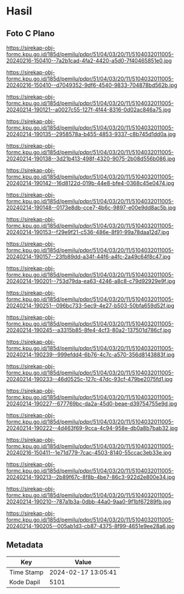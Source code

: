 # Hasil

## Foto C Plano

https://sirekap-obj-formc.kpu.go.id/185d/pemilu/pdpr/51/04/03/20/11/5104032011005-20240216-150410--7a2b1cad-4fa2-4420-a5d0-7f40465851e0.jpg

https://sirekap-obj-formc.kpu.go.id/185d/pemilu/pdpr/51/04/03/20/11/5104032011005-20240216-150410--d7049352-9df6-4540-9833-704878bd562b.jpg

https://sirekap-obj-formc.kpu.go.id/185d/pemilu/pdpr/51/04/03/20/11/5104032011005-20240214-190121--a0027c55-127f-4f44-8316-0d02ac846a75.jpg

https://sirekap-obj-formc.kpu.go.id/185d/pemilu/pdpr/51/04/03/20/11/5104032011005-20240214-190135--2958578a-b455-4853-9337-c8b745d1dd0a.jpg

https://sirekap-obj-formc.kpu.go.id/185d/pemilu/pdpr/51/04/03/20/11/5104032011005-20240214-190138--3d21b413-498f-4320-9075-2b08d556b086.jpg

https://sirekap-obj-formc.kpu.go.id/185d/pemilu/pdpr/51/04/03/20/11/5104032011005-20240214-190142--16d8122d-019b-44e8-bfe4-0368c45e0474.jpg

https://sirekap-obj-formc.kpu.go.id/185d/pemilu/pdpr/51/04/03/20/11/5104032011005-20240214-190148--0173e8db-cce7-4b6c-9897-e00e9dd8ac5b.jpg

https://sirekap-obj-formc.kpu.go.id/185d/pemilu/pdpr/51/04/03/20/11/5104032011005-20240214-190153--f29e9f21-c536-486e-8f91-99a78daa12d7.jpg

https://sirekap-obj-formc.kpu.go.id/185d/pemilu/pdpr/51/04/03/20/11/5104032011005-20240214-190157--23fb89dd-a34f-44f6-a4fc-2a49c64f8c47.jpg

https://sirekap-obj-formc.kpu.go.id/185d/pemilu/pdpr/51/04/03/20/11/5104032011005-20240214-190201--753d79da-ea63-4246-a8c8-c79d92929e9f.jpg

https://sirekap-obj-formc.kpu.go.id/185d/pemilu/pdpr/51/04/03/20/11/5104032011005-20240214-190251--096bc733-5ec9-4e27-b503-50bfa659d52f.jpg

https://sirekap-obj-formc.kpu.go.id/185d/pemilu/pdpr/51/04/03/20/11/5104032011005-20240214-190245--a3315b85-8fe4-4cf3-80a2-137501d786cf.jpg

https://sirekap-obj-formc.kpu.go.id/185d/pemilu/pdpr/51/04/03/20/11/5104032011005-20240214-190239--999efdd4-6b76-4c7c-a570-356d8143883f.jpg

https://sirekap-obj-formc.kpu.go.id/185d/pemilu/pdpr/51/04/03/20/11/5104032011005-20240214-190233--46d0525c-127c-47dc-93cf-479be2075fd1.jpg

https://sirekap-obj-formc.kpu.go.id/185d/pemilu/pdpr/51/04/03/20/11/5104032011005-20240214-190227--677769bc-da2a-45d0-beae-d39754755e9d.jpg

https://sirekap-obj-formc.kpu.go.id/185d/pemilu/pdpr/51/04/03/20/11/5104032011005-20240214-190222--4d463f69-9cca-4c94-958e-db0a8b7bab32.jpg

https://sirekap-obj-formc.kpu.go.id/185d/pemilu/pdpr/51/04/03/20/11/5104032011005-20240216-150411--1e71d779-7cac-4503-8140-55ccac3eb33e.jpg

https://sirekap-obj-formc.kpu.go.id/185d/pemilu/pdpr/51/04/03/20/11/5104032011005-20240214-190213--2b89f67c-8f8b-4be7-86c3-922d2e800e34.jpg

https://sirekap-obj-formc.kpu.go.id/185d/pemilu/pdpr/51/04/03/20/11/5104032011005-20240214-190210--787a1b3a-0dbb-44a0-9aa0-9f1bf67289fb.jpg

https://sirekap-obj-formc.kpu.go.id/185d/pemilu/pdpr/51/04/03/20/11/5104032011005-20240214-190205--005ab1d3-cb87-4375-8f99-4651e9ee28a6.jpg


## Metadata

| Key        | Value               |
| ---------- | ------------------- |
| Time Stamp | 2024-02-17 13:05:41 |
| Kode Dapil | 5101                |




